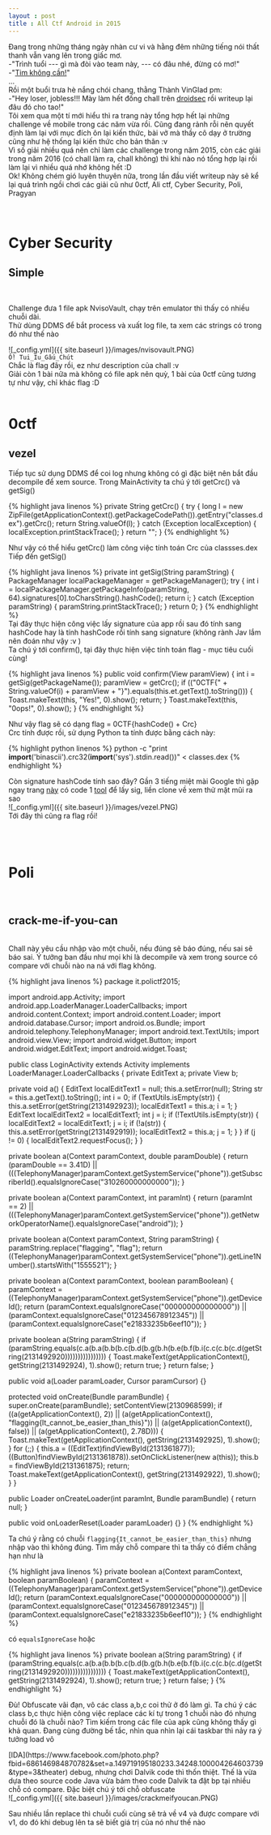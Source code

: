 ```yaml
---
layout : post
title : All Ctf Android in 2015
---
```

Đang trong những tháng ngày nhàn cư vi và hằng đêm những tiếng nói thất thanh vẫn vang lên trong giấc mơ.<br>
-"Trình tuổi --- gì mà đòi vào team này, --- có đâu nhé, đừng có mơ!"<br>
-"[Tim không cần!](https://www.youtube.com/watch?v=7IPWNAiu4n0)"<br>
...<br>
Rồi một buổi trưa hè nắng chói chang, thằng Thành VinGlad pm:<br>
-"Hey loser, jobless!!! Mày làm hết đống chall trên [droidsec](http://www.droidsec.org/wiki/#crack-mes) rồi writeup lại đâu đó cho tao!"<br>
Tôi xem qua một tí mới hiểu thì ra trang này tổng hợp hết lại những challenge về mobile trong các năm vừa rồi. Cũng đang rảnh rỗi nên quyết định làm lại với mục đích ôn lại kiến thức, bài vở mà thầy cô dạy ở trường cũng như hệ thống lại kiến thức cho bản thân :v<br>
Vì số giải nhiều quá nên chỉ làm các challenge trong năm 2015, còn các giải trong năm 2016 (có chall làm ra, chall không) thì khi nào nó tổng hợp lại rồi làm lại vì nhiều quá nhớ không hết :D<br>
Ok! Không chém gió luyên thuyên nữa, trong lần đầu viết writeup này sẽ kể lại quá trình ngồi chơi các giải cũ như 0ctf, Ali ctf, Cyber Security, Poli, Pragyan <br>
<br>
<br>

# Cyber Security
<p><h2> Simple </h2> </p> <br>
<p>
Challenge đưa 1 file apk NvisoVault, chạy trên emulator thì thấy có nhiều chuỗi dài.<br>
Thử dùng DDMS để bắt process và xuất log file, ta xem các strings có trong đó như thế nào<br> </p>
![_config.yml]({{ site.baseurl }}/images/nvisovault.PNG)
<br>
<code>Ồ! Tui_Iu_Gấu_Chút</code> <br>
Chắc là flag đây rồi, ez như description của chall :v <br>
Giải còn 1 bài nữa mà không có file apk nên quỳ, 1 bài của 0ctf cũng tương tự như vậy, chỉ khác flag :D <br>
<br>


# 0ctf <br>
<p><h2>vezel</h2></p>
<p>
Tiếp tục sử dụng DDMS để coi log nhưng không có gì đặc biệt nên bắt đầu decompile để xem source. Trong MainActivity ta chú ý tới getCrc() và getSig()<br>

{% highlight java linenos %}
private String getCrc()
  {
    try
    {
      long l = new ZipFile(getApplicationContext().getPackageCodePath()).getEntry("classes.dex").getCrc();
      return String.valueOf(l);
    }
    catch (Exception localException)
    {
      localException.printStackTrace();
    }
    return "";
  }
{% endhighlight %}<br>

Như vậy có thể hiểu getCrc() làm công việc tính toán Crc của classses.dex<br>
Tiếp đến getSig()<br>

{% highlight java linenos %}
private int getSig(String paramString)
  {
    PackageManager localPackageManager = getPackageManager();
    try
    {
      int i = localPackageManager.getPackageInfo(paramString, 64).signatures[0].toCharsString().hashCode();
      return i;
    }
    catch (Exception paramString)
    {
      paramString.printStackTrace();
    }
    return 0;
  }
{% endhighlight %}
<br>
Tại đây thực hiện công việc lấy signature của app rồi sau đó tính sang hashCode hay là tính hashCode rồi tính sang signature (không rành Jav lắm nên đoán như vậy :v ) <br>
Ta chú ý tới confirm(), tại đây thực hiện việc tính toán flag - mục tiêu cuối cùng! <br>

{% highlight java linenos %}
  public void confirm(View paramView)
  {
    int i = getSig(getPackageName());
    paramView = getCrc();
    if (("0CTF{" + String.valueOf(i) + paramView + "}").equals(this.et.getText().toString()))
    {
      Toast.makeText(this, "Yes!", 0).show();
      return;
    }
    Toast.makeText(this, "0ops!", 0).show();
  }
{% endhighlight %}

Như vậy flag sẽ có dạng flag = 0CTF{hashCode() + Crc} <br>
Crc tính được rồi, sử dụng Python ta tính được bằng cách này: <br>

{% highlight python linenos %}
python -c "print __import__('binascii').crc32(__import__('sys').stdin.read())" < classes.dex
{% endhighlight %}

Còn signature hashCode tính sao đây? Gần 3 tiếng miệt mài Google thì gặp ngay trang [này](http://androidcracking.blogspot.com.au/2010/12/getting-apk-signature-outside-of.html) có code 1 [tool](https://github.com/daoduythuan/ida-68/blob/master/Main.java) để lấy sig, liền clone về xem thử mặt mũi ra sao<br>
![_config.yml]({{ site.baseurl }}/images/vezel.PNG)<br>
Tới đây thì cũng ra flag rồi!
</p>
<br>
<br>

<p><h1>Poli</h1></p><br>
<p><h2>crack-me-if-you-can</h2></p><br>
Chall này yêu cầu nhập vào một chuỗi, nếu đúng sẽ báo đúng, nếu sai sẽ báo sai. Ý tưởng ban đầu như mọi khi là decompile và xem trong source có compare với chuỗi nào na ná với flag không.

{% highlight java linenos %}
package it.polictf2015;

import android.app.Activity;
import android.app.LoaderManager.LoaderCallbacks;
import android.content.Context;
import android.content.Loader;
import android.database.Cursor;
import android.os.Bundle;
import android.telephony.TelephonyManager;
import android.text.TextUtils;
import android.view.View;
import android.widget.Button;
import android.widget.EditText;
import android.widget.Toast;

public class LoginActivity
  extends Activity
  implements LoaderManager.LoaderCallbacks
{
  private EditText a;
  private View b;
  
  private void a()
  {
    EditText localEditText1 = null;
    this.a.setError(null);
    String str = this.a.getText().toString();
    int i = 0;
    if (TextUtils.isEmpty(str))
    {
      this.a.setError(getString(2131492923));
      localEditText1 = this.a;
      i = 1;
    }
    EditText localEditText2 = localEditText1;
    int j = i;
    if (!TextUtils.isEmpty(str))
    {
      localEditText2 = localEditText1;
      j = i;
      if (!a(str))
      {
        this.a.setError(getString(2131492919));
        localEditText2 = this.a;
        j = 1;
      }
    }
    if (j != 0) {
      localEditText2.requestFocus();
    }
  }
  
  private boolean a(Context paramContext, double paramDouble)
  {
    return (paramDouble == 3.41D) || (((TelephonyManager)paramContext.getSystemService("phone")).getSubscriberId().equalsIgnoreCase("310260000000000"));
  }
  
  private boolean a(Context paramContext, int paramInt)
  {
    return (paramInt == 2) || (((TelephonyManager)paramContext.getSystemService("phone")).getNetworkOperatorName().equalsIgnoreCase("android"));
  }
  
  private boolean a(Context paramContext, String paramString)
  {
    paramString.replace("flagging", "flag");
    return ((TelephonyManager)paramContext.getSystemService("phone")).getLine1Number().startsWith("1555521");
  }
  
  private boolean a(Context paramContext, boolean paramBoolean)
  {
    paramContext = ((TelephonyManager)paramContext.getSystemService("phone")).getDeviceId();
    return (paramContext.equalsIgnoreCase("000000000000000")) || (paramContext.equalsIgnoreCase("012345678912345")) || (paramContext.equalsIgnoreCase("e21833235b6eef10"));
  }
  
  private boolean a(String paramString)
  {
    if (paramString.equals(c.a(b.a(b.b(b.c(b.d(b.g(b.h(b.e(b.f(b.i(c.c(c.b(c.d(getString(2131492920))))))))))))))))
    {
      Toast.makeText(getApplicationContext(), getString(2131492924), 1).show();
      return true;
    }
    return false;
  }
  
  public void a(Loader paramLoader, Cursor paramCursor) {}
  
  protected void onCreate(Bundle paramBundle)
  {
    super.onCreate(paramBundle);
    setContentView(2130968599);
    if ((a(getApplicationContext(), 2)) || (a(getApplicationContext(), "flagging{It_cannot_be_easier_than_this}")) || (a(getApplicationContext(), false)) || (a(getApplicationContext(), 2.78D))) {
      Toast.makeText(getApplicationContext(), getString(2131492925), 1).show();
    }
    for (;;)
    {
      this.a = ((EditText)findViewById(2131361877));
      ((Button)findViewById(2131361878)).setOnClickListener(new a(this));
      this.b = findViewById(2131361875);
      return;
      Toast.makeText(getApplicationContext(), getString(2131492922), 1).show();
    }
  }
  
  public Loader onCreateLoader(int paramInt, Bundle paramBundle)
  {
    return null;
  }
  
  public void onLoaderReset(Loader paramLoader) {}
}
{% endhighlight %}<br>

Ta chú ý rằng có chuỗi <code>flagging{It_cannot_be_easier_than_this}</code> nhưng nhập vào thì không đúng. Tìm mấy chỗ compare thì ta thấy có điểm chẳng hạn như là <br>

{% highlight java linenos %}
private boolean a(Context paramContext, boolean paramBoolean)
  {
    paramContext = ((TelephonyManager)paramContext.getSystemService("phone")).getDeviceId();
    return (paramContext.equalsIgnoreCase("000000000000000")) || (paramContext.equalsIgnoreCase("012345678912345")) || (paramContext.equalsIgnoreCase("e21833235b6eef10"));
  }
{% endhighlight %}<br>

có <code>equalsIgnoreCase</code> hoặc <br>

{% highlight java linenos %}
private boolean a(String paramString)
  {
    if (paramString.equals(c.a(b.a(b.b(b.c(b.d(b.g(b.h(b.e(b.f(b.i(c.c(c.b(c.d(getString(2131492920))))))))))))))))
    {
      Toast.makeText(getApplicationContext(), getString(2131492924), 1).show();
      return true;
    }
    return false;
  }
  {% endhighlight %}
<p>
Đù! Obfuscate vãi đạn, vô các class a,b,c coi thử ở đó làm gì. Ta chú ý các class b,c thực hiện công việc replace các kí tự trong 1 chuỗi nào đó nhưng chuỗi đó là chuỗi nào? Tìm kiếm trong các file của apk cũng không thấy gì khả quan. Đang cùng đường bế tắc, nhìn qua nhìn lại cái taskbar thì nảy ra ý tưởng load vô </p> [IDA](https://www.facebook.com/photo.php?fbid=686146984870782&set=a.149719195180233.34248.100004264603739&type=3&theater) debug, nhưng chơi Dalvik code thì thốn thiệt. Thế là vừa dựa theo source code Java vừa bám theo code Dalvik ta đặt bp tại nhiều chỗ có compare. Đặc biệt chú ý tới chỗ obfuscate <br>
![_config.yml]({{ site.baseurl }}/images/crackmeifyoucan.PNG)
<p>
Sau nhiều lần replace thì chuỗi cuối cùng sẽ trả về v4 và được compare với v1, do đó khi debug lên ta sẽ biết giá trị của nó như thế nào
</p>

